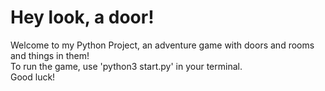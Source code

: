 # Hey look, a door!
Welcome to my Python Project, an adventure game with doors and rooms and things in them!
<br>To run the game, use 'python3 start.py' in your terminal.
<br>Good luck!
